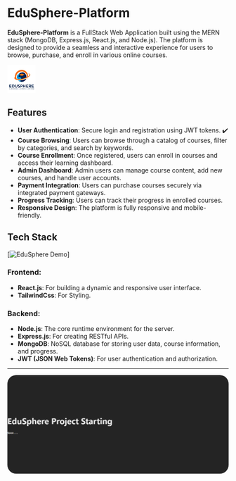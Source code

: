 # EduSphere-Platform 

**EduSphere-Platform** is a FullStack Web Application built using the MERN stack (MongoDB, Express.js, React.js, and Node.js). The platform is designed to provide a seamless and interactive experience for users to browse, purchase, and enroll in various online courses.

![EduSphere Logo](./logo.png)

## Features

- **User Authentication**: Secure login and registration using JWT tokens. ✔️
- **Course Browsing**: Users can browse through a catalog of courses, filter by categories, and search by keywords.
- **Course Enrollment**: Once registered, users can enroll in courses and access their learning dashboard.
- **Admin Dashboard**: Admin users can manage course content, add new courses, and handle user accounts.
- **Payment Integration**: Users can purchase courses securely via integrated payment gateways.
- **Progress Tracking**: Users can track their progress in enrolled courses.
- **Responsive Design**: The platform is fully responsive and mobile-friendly.

## Tech Stack
[![EduSphere Demo](https://miro.medium.com/v2/resize:fit:640/format:webp/1*3RrAoZWTBBl13gHhIMpQYg.gif)]
### Frontend:
- **React.js**: For building a dynamic and responsive user interface.
- **TailwindCss**: For Styling.

### Backend:
- **Node.js**: The core runtime environment for the server.
- **Express.js**: For creating RESTful APIs.
- **MongoDB**: NoSQL database for storing user data, course information, and progress.
- **JWT (JSON Web Tokens)**: For user authentication and authorization.

<hr>

<img src="./V1.0 EduSphere.png" alt="Description" style="border-radius: 20px;">

